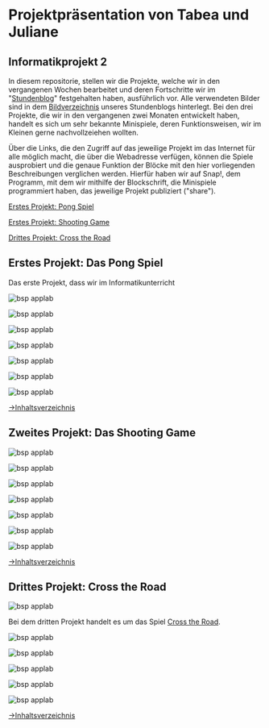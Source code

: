 # <a name="Inhaltsverzeichnis"></a> Projektpräsentation von Tabea und Juliane

## Informatikprojekt 2

In diesem repositorie, stellen wir die Projekte, welche wir in den vergangenen Wochen bearbeitet und deren Fortschritte wir im "<a href="https://github.com/Tabea000/2.Informatikprojekt-Stundenblog-">Stundenblog</a>" festgehalten haben, ausführlich vor. Alle verwendeten Bilder sind in dem <a href="https://github.com/Tabea000/2.Informatikprojekt-Stundenblog-/tree/master/Bildverzeichnis">Bildverzeichnis</a> unseres Stundenblogs hinterlegt. Bei den drei Projekte, die wir in den vergangenen zwei Monaten entwickelt haben, handelt es sich um sehr bekannte Minispiele, deren Funktionsweisen, wir im Kleinen gerne nachvollzeiehen wollten.

Über die Links, die den Zugriff auf das jeweilige Projekt im das Internet für alle möglich macht, die über die Webadresse verfügen, können die Spiele ausprobiert und die genaue Funktion der Blöcke mit den hier vorliegenden Beschreibungen verglichen werden. Hierfür haben wir auf Snap!, dem Programm, mit dem wir mithilfe der Blockschrift, die Minispiele programmiert haben, das jeweilige Projekt publiziert ("share").

[Erstes Projekt: Pong Spiel](#1)

[Erstes Projekt: Shooting Game](#2)

[Drittes Projekt: Cross the Road](#3)



## <a name="1"></a>Erstes Projekt: Das Pong Spiel

Das erste Projekt, dass wir im Informatikunterricht 

![bsp applab](https://raw.githubusercontent.com/Tabea000/2.Informatikprojekt-Stundenblog-/master/Bildverzeichnis/P%201_Pr%C3%A4sentation.png?raw=true "Präsentation")

![bsp applab](https://raw.githubusercontent.com/Tabea000/2.Informatikprojekt-Stundenblog-/master/Bildverzeichnis/P%202_%20stage%20mit%20sprites.png?raw=true "stage mit sprites")

![bsp applab](https://raw.githubusercontent.com/Tabea000/2.Informatikprojekt-Stundenblog-/master/Bildverzeichnis/P%203_Block%20des%20Balls.png?raw=true "Block des Balls")

![bsp applab](https://raw.githubusercontent.com/Tabea000/2.Informatikprojekt-Stundenblog-/master/Bildverzeichnis/P%204_Steuerung%20paddle1.png?raw=true "Steuerung paddle 1")

![bsp applab](https://raw.githubusercontent.com/Tabea000/2.Informatikprojekt-Stundenblog-/master/Bildverzeichnis/P%205_Steuerung%20paddle2.png?raw=true "Steuerung paddle 2")

![bsp applab](https://raw.githubusercontent.com/Tabea000/2.Informatikprojekt-Stundenblog-/master/Bildverzeichnis/P%206_Bl%C3%B6cke%20%E2%80%9EYou%20won%201%262%E2%80%9C.png?raw=true "Blöcke-You won! 1/2")

![bsp applab](https://raw.githubusercontent.com/Tabea000/2.Informatikprojekt-Stundenblog-/master/Bildverzeichnis/P%207_Costumes%20%E2%80%9EYou%20won%201%262%E2%80%9C.png?raw=true "costumes-You won! 1/2")


[→Inhaltsverzeichnis](#Inhaltsverzeichnis)

## <a name="2"></a>Zweites Projekt: Das Shooting Game

![bsp applab](https://raw.githubusercontent.com/Tabea000/2.Informatikprojekt-Stundenblog-/master/Bildverzeichnis/SG%201%20Pr%C3%A4sentation.png?raw=true "Präsentation")

![bsp applab](https://raw.githubusercontent.com/Tabea000/2.Informatikprojekt-Stundenblog-/master/Bildverzeichnis/SG%202%20stage-timer%26points.png?raw=true "stage: points&timer")

![bsp applab](https://raw.githubusercontent.com/Tabea000/2.Informatikprojekt-Stundenblog-/master/Bildverzeichnis/SG%203%20sprites%20auf%20der%20stage.png?raw=true "stage mit sprites")

![bsp applab](https://raw.githubusercontent.com/Tabea000/2.Informatikprojekt-Stundenblog-/master/Bildverzeichnis/SG%204%20Bl%C3%B6cke%20der%20Oktopusse.png?raw=true "Blöcke der Oktopusse")

![bsp applab](https://raw.githubusercontent.com/Tabea000/2.Informatikprojekt-Stundenblog-/master/Bildverzeichnis/SG%205%20costumes%20der%20Oktopusse.png?raw=true "costumes der Oktopusse")

![bsp applab](https://raw.githubusercontent.com/Tabea000/2.Informatikprojekt-Stundenblog-/master/Bildverzeichnis/SG%206%20Linse.png?raw=true "Linse")

![bsp applab](https://raw.githubusercontent.com/Tabea000/2.Informatikprojekt-Stundenblog-/master/Bildverzeichnis/SG%207%20Game%20Over%20und%20Won.png?raw=true "Game over! und Won!")





[→Inhaltsverzeichnis](#Inhaltsverzeichnis)

## <a name="3"></a>Drittes Projekt: Cross the Road

![bsp applab](https://raw.githubusercontent.com/Tabea000/2.Informatikprojekt-Stundenblog-/master/Bildverzeichnis/CtR%201_Pr%C3%A4stentation.png?raw=true "Präsentation")

Bei dem dritten Projekt handelt es um das Spiel <a href="https://snap.berkeley.edu/snapsource/snap.html#present:Username=juliane000&ProjectName=Crossy%20road%2015.12-">Cross the Road</a>. 


![bsp applab](https://raw.githubusercontent.com/Tabea000/2.Informatikprojekt-Stundenblog-/master/Bildverzeichnis/CtR%202_%20stage%20mit%20sprites.png?raw=true "stage mit sprites")

![bsp applab](https://raw.githubusercontent.com/Tabea000/2.Informatikprojekt-Stundenblog-/master/Bildverzeichnis/CtR%203_Bewegungsablauf.png?raw=true "Bewegungsablauf Jäger")

![bsp applab](https://raw.githubusercontent.com/Tabea000/2.Informatikprojekt-Stundenblog-/master/Bildverzeichnis/CtR%204_%20Maus.png?raw=true "maus-script")

![bsp applab](https://raw.githubusercontent.com/Tabea000/2.Informatikprojekt-Stundenblog-/master/Bildverzeichnis/CtR%205_%20costumes%20Maus.png?raw=true "maus-costumes")

![bsp applab](https://raw.githubusercontent.com/Tabea000/2.Informatikprojekt-Stundenblog-/master/Bildverzeichnis/CtR%206_script%20game%20over.png?raw=true "Game over!-script")






[→Inhaltsverzeichnis](#Inhaltsverzeichnis)
